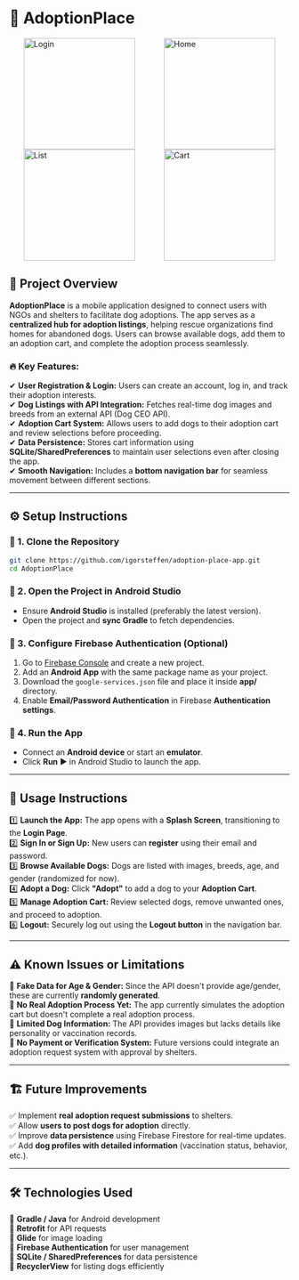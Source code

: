 # 🐶 AdoptionPlace  
<div style="display: flex; justify-content: space-around; flex-wrap: wrap;">
    <img src="https://i.postimg.cc/rw2s5VFt/Screenshot-20250314-021218.png" alt="Login" width="200">
    <img src="https://i.postimg.cc/3xjRBsdf/Screenshot-20250314-021319.png" alt="Home" width="200">
    <img src="https://i.postimg.cc/Gpqp0vPk/Screenshot-20250314-021357.png" alt="List" width="200">
    <img src="https://i.postimg.cc/CKFK6c8h/Screenshot-20250314-021740.png" alt="Cart" width="200">
</div>

## 📌 Project Overview  
**AdoptionPlace** is a mobile application designed to connect users with NGOs and shelters to facilitate dog adoptions. The app serves as a **centralized hub for adoption listings**, helping rescue organizations find homes for abandoned dogs. Users can browse available dogs, add them to an adoption cart, and complete the adoption process seamlessly.  

### 🔥 Key Features:  
✔ **User Registration & Login:** Users can create an account, log in, and track their adoption interests.  
✔ **Dog Listings with API Integration:** Fetches real-time dog images and breeds from an external API (Dog CEO API).  
✔ **Adoption Cart System:** Allows users to add dogs to their adoption cart and review selections before proceeding.  
✔ **Data Persistence:** Stores cart information using **SQLite/SharedPreferences** to maintain user selections even after closing the app.  
✔ **Smooth Navigation:** Includes a **bottom navigation bar** for seamless movement between different sections.  

---

## ⚙️ Setup Instructions  

### 🔹 1. Clone the Repository  
```sh
git clone https://github.com/igorsteffen/adoption-place-app.git
cd AdoptionPlace
```

### 🔹 2. Open the Project in Android Studio  
- Ensure **Android Studio** is installed (preferably the latest version).  
- Open the project and **sync Gradle** to fetch dependencies.  

### 🔹 3. Configure Firebase Authentication (Optional)  
1. Go to [Firebase Console](https://console.firebase.google.com/) and create a new project.  
2. Add an **Android App** with the same package name as your project.  
3. Download the `google-services.json` file and place it inside **app/** directory.  
4. Enable **Email/Password Authentication** in Firebase **Authentication settings**.  

### 🔹 4. Run the App  
- Connect an **Android device** or start an **emulator**.  
- Click **Run** ▶️ in Android Studio to launch the app.  

---

## 🚀 Usage Instructions  

1️⃣ **Launch the App:** The app opens with a **Splash Screen**, transitioning to the **Login Page**.  
2️⃣ **Sign In or Sign Up:** New users can **register** using their email and password.  
3️⃣ **Browse Available Dogs:** Dogs are listed with images, breeds, age, and gender (randomized for now).  
4️⃣ **Adopt a Dog:** Click **"Adopt"** to add a dog to your **Adoption Cart**.  
5️⃣ **Manage Adoption Cart:** Review selected dogs, remove unwanted ones, and proceed to adoption.  
6️⃣ **Logout:** Securely log out using the **Logout button** in the navigation bar.  

---

## ⚠️ Known Issues or Limitations  

🔸 **Fake Data for Age & Gender:** Since the API doesn't provide age/gender, these are currently **randomly generated**.  
🔸 **No Real Adoption Process Yet:** The app currently simulates the adoption cart but doesn't complete a real adoption process.  
🔸 **Limited Dog Information:** The API provides images but lacks details like personality or vaccination records.  
🔸 **No Payment or Verification System:** Future versions could integrate an adoption request system with approval by shelters.  

---

## 🏗️ Future Improvements  
✅ Implement **real adoption request submissions** to shelters.  
✅ Allow **users to post dogs for adoption** directly.  
✅ Improve **data persistence** using Firebase Firestore for real-time updates.  
✅ Add **dog profiles with detailed information** (vaccination status, behavior, etc.).  

---

## 🛠️ Technologies Used  
🔹 **Gradle / Java** for Android development  
🔹 **Retrofit** for API requests  
🔹 **Glide** for image loading  
🔹 **Firebase Authentication** for user management  
🔹 **SQLite / SharedPreferences** for data persistence  
🔹 **RecyclerView** for listing dogs efficiently  
 
